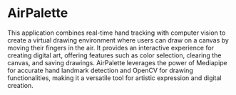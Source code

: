 # AirPalette
This application combines real-time hand tracking with computer vision to create a virtual drawing environment where users can draw on a canvas by moving their fingers in the air. It provides an interactive experience for creating digital art, offering features such as color selection, clearing the canvas, and saving drawings. AirPalette leverages the power of Mediapipe for accurate hand landmark detection and OpenCV for drawing functionalities, making it a versatile tool for artistic expression and digital creation.